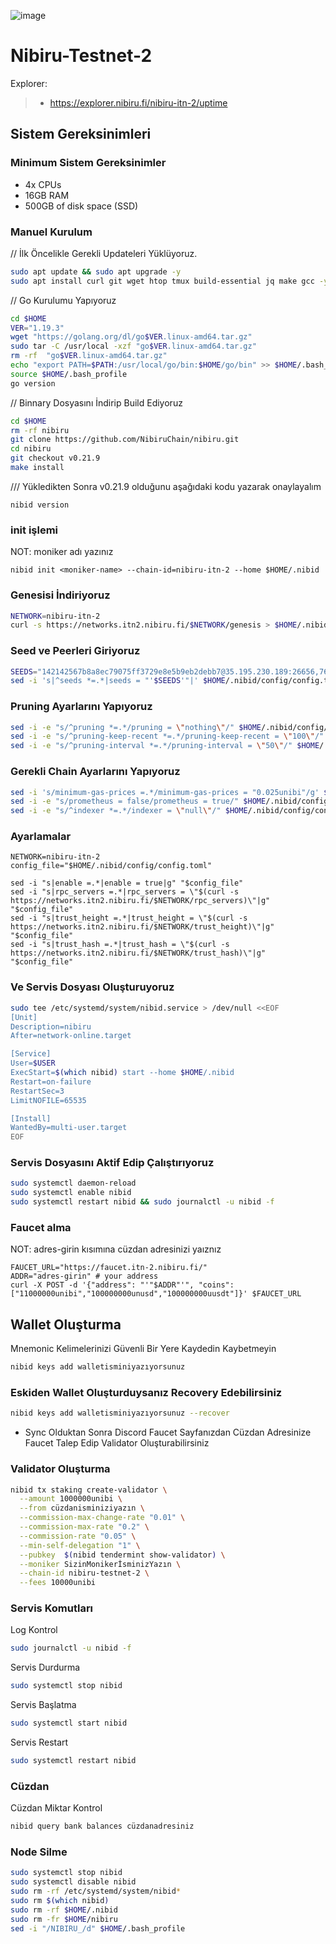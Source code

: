 ![image](https://github.com/molla202/Nibiru-ITN-2/assets/91562185/2c827e9b-ea63-45d8-bf5f-6d5756eb44d1)


# Nibiru-Testnet-2


Explorer:
>-  https://explorer.nibiru.fi/nibiru-itn-2/uptime


## Sistem Gereksinimleri
### Minimum Sistem Gereksinimler
 - 4x CPUs
 - 16GB RAM
 - 500GB of disk space (SSD)


### Manuel Kurulum

// İlk Öncelikle Gerekli Updateleri Yüklüyoruz.

~~~bash
sudo apt update && sudo apt upgrade -y
sudo apt install curl git wget htop tmux build-essential jq make gcc -y
~~~


// Go Kurulumu Yapıyoruz

~~~bash
cd $HOME
VER="1.19.3"
wget "https://golang.org/dl/go$VER.linux-amd64.tar.gz"
sudo tar -C /usr/local -xzf "go$VER.linux-amd64.tar.gz"
rm -rf  "go$VER.linux-amd64.tar.gz"
echo "export PATH=$PATH:/usr/local/go/bin:$HOME/go/bin" >> $HOME/.bash_profile
source $HOME/.bash_profile
go version
~~~

// Binnary Dosyasını İndirip Build Ediyoruz

~~~bash
cd $HOME
rm -rf nibiru
git clone https://github.com/NibiruChain/nibiru.git
cd nibiru
git checkout v0.21.9
make install
~~~

/// Yükledikten Sonra v0.21.9 olduğunu aşağıdaki kodu yazarak onaylayalım
~~~
nibid version
~~~
### init işlemi 
NOT: moniker adı yazınız
```
nibid init <moniker-name> --chain-id=nibiru-itn-2 --home $HOME/.nibid
```

### Genesisi İndiriyoruz

~~~bash
NETWORK=nibiru-itn-2
curl -s https://networks.itn2.nibiru.fi/$NETWORK/genesis > $HOME/.nibid/config/genesis.json
~~~

### Seed ve Peerleri Giriyoruz

~~~bash
SEEDS="142142567b8a8ec79075ff3729e8e5b9eb2debb7@35.195.230.189:26656,766ca434a82fe30158845571130ee7106d52d0c2@34.140.226.56:26656"
sed -i 's|^seeds *=.*|seeds = "'$SEEDS'"|' $HOME/.nibid/config/config.toml
~~~



### Pruning Ayarlarını Yapıyoruz

~~~bash
sed -i -e "s/^pruning *=.*/pruning = \"nothing\"/" $HOME/.nibid/config/app.toml
sed -i -e "s/^pruning-keep-recent *=.*/pruning-keep-recent = \"100\"/" $HOME/.nibid/config/app.toml
sed -i -e "s/^pruning-interval *=.*/pruning-interval = \"50\"/" $HOME/.nibid/config/app.toml
~~~

### Gerekli Chain Ayarlarını Yapıyoruz

~~~bash
sed -i 's/minimum-gas-prices =.*/minimum-gas-prices = "0.025unibi"/g' $HOME/.nibid/config/app.toml
sed -i -e "s/prometheus = false/prometheus = true/" $HOME/.nibid/config/config.toml
sed -i -e "s/^indexer *=.*/indexer = \"null\"/" $HOME/.nibid/config/config.toml
~~~

### Ayarlamalar

```
NETWORK=nibiru-itn-2
config_file="$HOME/.nibid/config/config.toml"

sed -i "s|enable =.*|enable = true|g" "$config_file"
sed -i "s|rpc_servers =.*|rpc_servers = \"$(curl -s https://networks.itn2.nibiru.fi/$NETWORK/rpc_servers)\"|g" "$config_file"
sed -i "s|trust_height =.*|trust_height = \"$(curl -s https://networks.itn2.nibiru.fi/$NETWORK/trust_height)\"|g" "$config_file"
sed -i "s|trust_hash =.*|trust_hash = \"$(curl -s https://networks.itn2.nibiru.fi/$NETWORK/trust_hash)\"|g" "$config_file"
```

### Ve Servis Dosyası Oluşturuyoruz

~~~bash
sudo tee /etc/systemd/system/nibid.service > /dev/null <<EOF
[Unit]
Description=nibiru
After=network-online.target

[Service]
User=$USER
ExecStart=$(which nibid) start --home $HOME/.nibid
Restart=on-failure
RestartSec=3
LimitNOFILE=65535

[Install]
WantedBy=multi-user.target
EOF
~~~

### Servis Dosyasını Aktif Edip Çalıştırıyoruz

~~~bash
sudo systemctl daemon-reload
sudo systemctl enable nibid
sudo systemctl restart nibid && sudo journalctl -u nibid -f
~~~

### Faucet alma
NOT: adres-girin kısımına cüzdan adresinizi yaıznız
```
FAUCET_URL="https://faucet.itn-2.nibiru.fi/"
ADDR="adres-girin" # your address
curl -X POST -d '{"address": "'"$ADDR"'", "coins": ["11000000unibi","100000000unusd","100000000uusdt"]}' $FAUCET_URL
```

## Wallet Oluşturma
Mnemonic Kelimelerinizi Güvenli Bir Yere Kaydedin Kaybetmeyin

~~~bash
nibid keys add walletisminiyazıyorsunuz
~~~

### Eskiden Wallet Oluşturduysanız Recovery Edebilirsiniz

~~~bash
nibid keys add walletisminiyazıyorsunuz --recover
~~~

- Sync Olduktan Sonra Discord Faucet Sayfanızdan Cüzdan Adresinize Faucet Talep Edip Validator Oluşturabilirsiniz


### Validator Oluşturma

~~~bash
nibid tx staking create-validator \
  --amount 1000000unibi \
  --from cüzdanisminiziyazın \
  --commission-max-change-rate "0.01" \
  --commission-max-rate "0.2" \
  --commission-rate "0.05" \
  --min-self-delegation "1" \
  --pubkey  $(nibid tendermint show-validator) \
  --moniker SizinMonikerİsminizYazın \
  --chain-id nibiru-testnet-2 \
  --fees 10000unibi
~~~
  


### Servis Komutları
Log Kontrol

~~~bash
sudo journalctl -u nibid -f
~~~

Servis Durdurma

~~~bash
sudo systemctl stop nibid
~~~

Servis Başlatma

~~~bash
sudo systemctl start nibid
~~~

Servis Restart

~~~bash
sudo systemctl restart nibid
~~~

### Cüzdan

Cüzdan Miktar Kontrol

~~~bash
nibid query bank balances cüzdanadresiniz
~~~


### Node Silme

~~~bash
sudo systemctl stop nibid
sudo systemctl disable nibid
sudo rm -rf /etc/systemd/system/nibid*
sudo rm $(which nibid)
sudo rm -rf $HOME/.nibid
sudo rm -fr $HOME/nibiru
sed -i "/NIBIRU_/d" $HOME/.bash_profile
~~~
